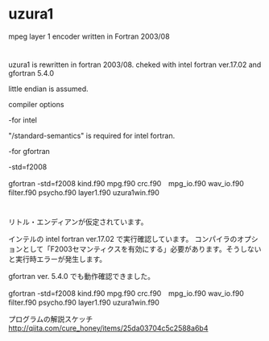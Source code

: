 ﻿# uzura1
mpeg layer 1 encoder written in Fortran 2003/08  
#
uzura1 is rewritten in fortran 2003/08.
cheked with intel fortran ver.17.02 and gfortran 5.4.0

little endian is assumed.

compiler options

-for intel

"/standard-semantics" is required for intel fortran.

-for gfortran

-std=f2008

gfortran -std=f2008  kind.f90 mpg.f90 crc.f90　mpg_io.f90 wav_io.f90 filter.f90  psycho.f90 layer1.f90 uzura1win.f90  


#
リトル・エンディアンが仮定されています。

インテルの intel fortran ver.17.02 で実行確認しています。
コンパイラのオプションとして「F2003セマンティクスを有効にする」必要があります。そうしないと実行時エラーが発生します。

gfortran ver. 5.4.0 でも動作確認できました。

gfortran -std=f2008  kind.f90 mpg.f90 crc.f90　mpg_io.f90 wav_io.f90 filter.f90  psycho.f90 layer1.f90 uzura1win.f90  

プログラムの解説スケッチ
http://qiita.com/cure_honey/items/25da03704c5c2588a6b4
